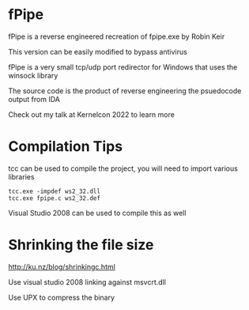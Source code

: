 # fPipe

fPipe is a reverse engineered recreation of fpipe.exe by Robin Keir 

This version can be easily modified to bypass antivirus

fPipe is a very small tcp/udp port redirector for Windows that uses the winsock library

The source code is the product of reverse engineering the psuedocode output from IDA

Check out my talk at Kernelcon 2022 to learn more

# Compilation Tips

tcc can be used to compile the project, you will need to import various libraries

```
tcc.exe -impdef ws2_32.dll
tcc.exe fpipe.c ws2_32.def 
```

Visual Studio 2008 can be used to compile this as well

# Shrinking the file size

http://ku.nz/blog/shrinkingc.html

Use visual studio 2008 linking against msvcrt.dll

Use UPX to compress the binary
